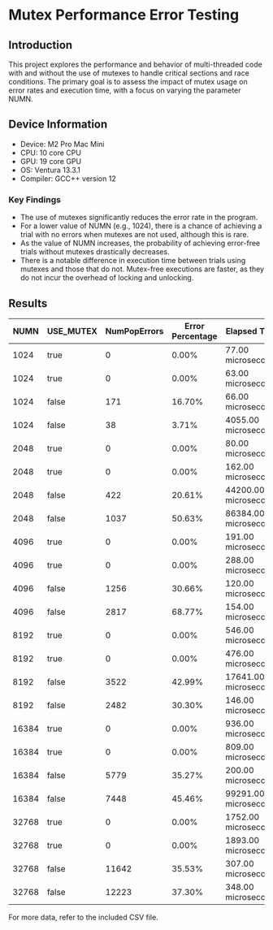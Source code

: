 # Mutex Performance Error Testing
## Introduction 

This project explores the performance and behavior of multi-threaded code with and without the use of mutexes to handle critical sections and race conditions. The primary goal is to assess the impact of mutex usage on error rates and execution time, with a focus on varying the parameter NUMN.

## Device Information

- Device: M2 Pro Mac Mini
- CPU: 10 core CPU
- GPU: 19 core GPU
- OS: Ventura 13.3.1
- Compiler: GCC++ version 12

### Key Findings

- The use of mutexes significantly reduces the error rate in the program.
- For a lower value of NUMN (e.g., 1024), there is a chance of achieving a trial with no errors when mutexes are not used, although this is rare.
- As the value of NUMN increases, the probability of achieving error-free trials without mutexes drastically decreases.
- There is a notable difference in execution time between trials using mutexes and those that do not. Mutex-free executions are faster, as they do not incur the overhead of locking and unlocking.

## Results

| NUMN  | USE_MUTEX | NumPopErrors | Error Percentage | Elapsed Time  |
|-------|-----------|--------------|------------------|---------------|
| 1024  | true      | 0            | 0.00%            | 77.00 microseconds |
| 1024  | true      | 0            | 0.00%            | 63.00 microseconds |
| 1024  | false     | 171          | 16.70%           | 66.00 microseconds |
| 1024  | false     | 38           | 3.71%            | 4055.00 microseconds |
| 2048  | true      | 0            | 0.00%            | 80.00 microseconds |
| 2048  | true      | 0            | 0.00%            | 162.00 microseconds |
| 2048  | false     | 422          | 20.61%           | 44200.00 microseconds |
| 2048  | false     | 1037         | 50.63%           | 86384.00 microseconds |
| 4096  | true      | 0            | 0.00%            | 191.00 microseconds |
| 4096  | true      | 0            | 0.00%            | 288.00 microseconds |
| 4096  | false     | 1256         | 30.66%           | 120.00 microseconds |
| 4096  | false     | 2817         | 68.77%           | 154.00 microseconds |
| 8192  | true      | 0            | 0.00%            | 546.00 microseconds |
| 8192  | true      | 0            | 0.00%            | 476.00 microseconds |
| 8192  | false     | 3522         | 42.99%           | 17641.00 microseconds |
| 8192  | false     | 2482         | 30.30%           | 146.00 microseconds |
| 16384 | true      | 0            | 0.00%            | 936.00 microseconds |
| 16384 | true      | 0            | 0.00%            | 809.00 microseconds |
| 16384 | false     | 5779         | 35.27%           | 200.00 microseconds |
| 16384 | false     | 7448         | 45.46%           | 99291.00 microseconds |
| 32768 | true      | 0            | 0.00%            | 1752.00 microseconds |
| 32768 | true      | 0            | 0.00%            | 1893.00 microseconds |
| 32768 | false     | 11642        | 35.53%           | 307.00 microseconds |
| 32768 | false     | 12223        | 37.30%           | 348.00 microseconds |

For more data, refer to the included CSV file.

